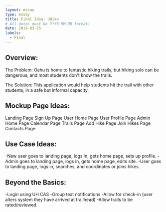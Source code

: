 ```yaml
---
layout: essay
type: essay
title: Final Idea: UHike
# All dates must be YYYY-MM-DD format!
date: 2019-03-25
labels:
  - Final
---
```


<h2>Overview:</h2>

The Problem:   Oahu is home to fantastic hiking trails, but hiking solo can be dangerous, and most students don't know the trails.

The Solution:  This application would help students hit the trail with other students, in a safe but informal capacity.

<h2>Mockup Page Ideas:</h2>

Landing Page
Sign Up Page
User Home Page
User Profile Page
Admin Home Page
Calendar Page
Trails Page
Add Hike Page
Join Hikes Page
Contacts Page

<h2>Use Case Ideas:</h2>
-New user goes to landing page, logs in, gets home page, sets up profile. 
-Admin goes to landing page, logs in, gets home page, edits site.
-User goes to landing page, logs in, searches, and coordinates or joins hikes.

<h2>Beyond the Basics:</h2>
-Login using UH CAS
-Group text notifications
-Allow for check-in (user alters system they have arrived at trailhead)
-Allow trails to be rated/reviewed.


